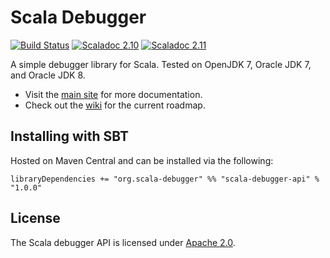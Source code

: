 Scala Debugger
==============

[![Build Status](https://travis-ci.org/ensime/scala-debugger.svg?branch=master)](https://travis-ci.org/ensime/scala-debugger)
[![Scaladoc 2.10](https://img.shields.io/badge/Scaladoc-2.10-34B6A8.svg?style=flat)](http://www.javadoc.io/doc/org.scala-debugger/scala-debugger-api_2.10)
[![Scaladoc 2.11](https://img.shields.io/badge/Scaladoc-2.11-34B6A8.svg?style=flat)](http://www.javadoc.io/doc/org.scala-debugger/scala-debugger-api_2.11)

A simple debugger library for Scala. Tested on OpenJDK 7, Oracle JDK 7, and Oracle JDK 8. 
- Visit the [main site](http://scala-debugger.org/) for more documentation.
- Check out the [wiki](https://github.com/ensime/scala-debugger/wiki) for the current roadmap.

Installing with SBT
-------------------

Hosted on Maven Central and can be installed via the following:

    libraryDependencies += "org.scala-debugger" %% "scala-debugger-api" % "1.0.0"

License
-------

The Scala debugger API is licensed under [Apache 2.0](https://www.apache.org/licenses/LICENSE-2.0).

